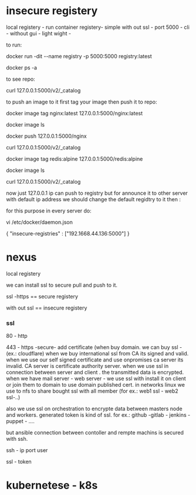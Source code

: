 
# insecure registery

local registery - run container registery- simple with out ssl - port 5000 - cli - without gui - light wight - 


to run:

 docker run -dit --name registry -p 5000:5000 registry:latest

 docker ps -a

to see repo:

curl 127.0.0.1:5000/v2/_catalog

to push an image to it first tag your image then push it to repo:

docker image tag nginx:latest 127.0.0.1:5000/nginx:latest

docker image ls

docker push 127.0.0.1:5000/nginx
 
curl 127.0.0.1:5000/v2/_catalog

 docker image tag redis:alpine 127.0.0.1:5000/redis:alpine


docker image ls

curl 127.0.0.1:5000/v2/_catalog
 

now just 127.0.0.1 ip can push to registry but for announce it to other server with default ip address we should change the default regidtry to it then :

for this purpose in every server do:

vi /etc/docker/daemon.json


{
"insecure-registries" : ["192.1668.44.136:5000"]
}
 



# nexus

local registery 

we can install ssl to secure pull and push to it.

ssl -https == secure registery


with out ssl == insecure registery



### ssl

80  - http

443  - https  -secure- add certificate (when buy domain. we can buy ssl - (ex.: cloudflare) when we buy international ssl from CA its signed and valid. when we use our self signed certificate and use onpromises ca server its invalid. CA server is certificate authority server. when we use ssl in connection between server and client . the transmitted data is encrypted. when we have mail server - web server - we use ssl with install it on client or join them to domain to use domain published cert. in networks linux we use to nfs to share bought ssl with all member (for ex.: web1 ssl - web2 ssl-..)



also we use ssl on orchestration to encrypte data between masters node and workers. generated token is kind of ssl. for ex.: github -gitlab - jenkins - puppet - ....

but ansible connection between contoller and rempte machins is secured with ssh. 



ssh  - ip port user


ssl  - token





# kubernetese - k8s

















